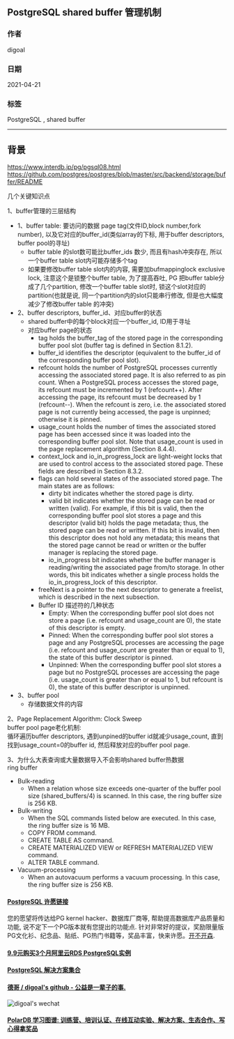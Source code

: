 ## PostgreSQL shared buffer 管理机制   
  
### 作者  
digoal  
  
### 日期  
2021-04-21   
  
### 标签  
PostgreSQL , shared buffer   
  
----  
  
## 背景  
  
  
https://www.interdb.jp/pg/pgsql08.html  
https://github.com/postgres/postgres/blob/master/src/backend/storage/buffer/README  
  
几个关键知识点  
  
1、buffer管理的三层结构  
- 1、buffer table: 要访问的数据 page tag(文件ID,block number,fork number), 以及它对应的buffer_id(类似array的下标, 用于buffer descriptors, buffer pool的寻址)    
    - buffer table 的slot数可能比buffer_ids 数少, 而且有hash冲突存在, 所以一个buffer table slot内可能存储多个tag    
    - 如果要修改buffer table slot内的内容, 需要加bufmappinglock exclusive lock, 注意这个是锁整个buffer table, 为了提高吞吐, PG 把buffer table分成了几个partition, 修改一个buffer table slot时, 锁这个slot对应的partition(也就是说, 同一个partition内的slot只能串行修改, 但是也大幅度减少了修改buffer table 的冲突)    
- 2、buffer descriptors, buffer_id、对应buffer的状态  
    - shared buffer中的每个block对应一个buffer_id, ID用于寻址  
    - 对应buffer page的状态  
        - tag holds the buffer_tag of the stored page in the corresponding buffer pool slot (buffer tag is defined in Section 8.1.2).  
        - buffer_id identifies the descriptor (equivalent to the buffer_id of the corresponding buffer pool slot).  
        - refcount holds the number of PostgreSQL processes currently accessing the associated stored page. It is also referred to as pin count. When a PostgreSQL process accesses the stored page, its refcount must be incremented by 1 (refcount++). After accessing the page, its refcount must be decreased by 1 (refcount--). When the refcount is zero, i.e. the associated stored page is not currently being accessed, the page is unpinned; otherwise it is pinned.  
        - usage_count holds the number of times the associated stored page has been accessed since it was loaded into the corresponding buffer pool slot. Note that usage_count is used in the page replacement algorithm (Section 8.4.4).  
        - context_lock and io_in_progress_lock are light-weight locks that are used to control access to the associated stored page. These fields are described in Section 8.3.2.  
        - flags can hold several states of the associated stored page. The main states are as follows:  
            - dirty bit indicates whether the stored page is dirty.  
            - valid bit indicates whether the stored page can be read or written (valid). For example, if this bit is valid, then the corresponding buffer pool slot stores a page and this descriptor (valid bit) holds the page metadata; thus, the stored page can be read or written. If this bit is invalid, then this descriptor does not hold any metadata; this means that the stored page cannot be read or written or the buffer manager is replacing the stored page.  
            - io_in_progress bit indicates whether the buffer manager is reading/writing the associated page from/to storage. In other words, this bit indicates whether a single process holds the io_in_progress_lock of this descriptor.  
        - freeNext is a pointer to the next descriptor to generate a freelist, which is described in the next subsection.  
        - Buffer ID 描述符的几种状态  
            - Empty: When the corresponding buffer pool slot does not store a page (i.e. refcount and usage_count are 0), the state of this descriptor is empty.  
            - Pinned: When the corresponding buffer pool slot stores a page and any PostgreSQL processes are accessing the page (i.e. refcount and usage_count are greater than or equal to 1), the state of this buffer descriptor is pinned.  
            - Unpinned: When the corresponding buffer pool slot stores a page but no PostgreSQL processes are accessing the page (i.e. usage_count is greater than or equal to 1, but refcount is 0), the state of this buffer descriptor is unpinned.  
- 3、buffer pool  
    - 存储数据文件的内容     
  
2、Page Replacement Algorithm: Clock Sweep   
buffer pool page老化机制:   
循环遍历buffer descriptors, 遇到unpined的buffer id就减少usage_count, 直到找到usage_count=0的buffer id, 然后释放对应的buffer pool page.    
  
3、为什么大表查询或大量数据导入不会影响shared buffer热数据  
ring buffer  
- Bulk-reading  
    - When a relation whose size exceeds one-quarter of the buffer pool size (shared_buffers/4) is scanned. In this case, the ring buffer size is 256 KB.  
- Bulk-writing  
    - When the SQL commands listed below are executed. In this case, the ring buffer size is 16 MB.  
    - COPY FROM command.  
    - CREATE TABLE AS command.  
    - CREATE MATERIALIZED VIEW or REFRESH MATERIALIZED VIEW command.  
    - ALTER TABLE command.  
- Vacuum-processing  
    - When an autovacuum performs a vacuum processing. In this case, the ring buffer size is 256 KB.  
  
  
#### [PostgreSQL 许愿链接](https://github.com/digoal/blog/issues/76 "269ac3d1c492e938c0191101c7238216")
您的愿望将传达给PG kernel hacker、数据库厂商等, 帮助提高数据库产品质量和功能, 说不定下一个PG版本就有您提出的功能点. 针对非常好的提议，奖励限量版PG文化衫、纪念品、贴纸、PG热门书籍等，奖品丰富，快来许愿。[开不开森](https://github.com/digoal/blog/issues/76 "269ac3d1c492e938c0191101c7238216").  
  
  
#### [9.9元购买3个月阿里云RDS PostgreSQL实例](https://www.aliyun.com/database/postgresqlactivity "57258f76c37864c6e6d23383d05714ea")
  
  
#### [PostgreSQL 解决方案集合](https://yq.aliyun.com/topic/118 "40cff096e9ed7122c512b35d8561d9c8")
  
  
#### [德哥 / digoal's github - 公益是一辈子的事.](https://github.com/digoal/blog/blob/master/README.md "22709685feb7cab07d30f30387f0a9ae")
  
  
![digoal's wechat](../pic/digoal_weixin.jpg "f7ad92eeba24523fd47a6e1a0e691b59")
  
  
#### [PolarDB 学习图谱: 训练营、培训认证、在线互动实验、解决方案、生态合作、写心得拿奖品](https://www.aliyun.com/database/openpolardb/activity "8642f60e04ed0c814bf9cb9677976bd4")
  
